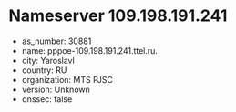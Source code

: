# Nameserver 109.198.191.241

* as_number: 30881
* name: pppoe-109.198.191.241.ttel.ru.
* city: Yaroslavl
* country: RU
* organization: MTS PJSC
* version: Unknown
* dnssec: false
